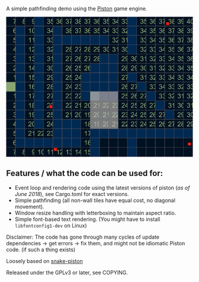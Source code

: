 A simple pathfinding demo using the [Piston](https://piston.rs) game engine.

![screenshot](showcase.png)

## Features / what the code can be used for:

* Event loop and rendering code using the latest versions of piston (*as of June 2018*),
  see Cargo.toml for exact versions.
* Simple pathfinding (all non-wall tiles have equal cost, no diagonal movement).
* Window resize handling with letterboxing to maintain aspect ratio.
* Simple font-based text rendering. (You might have to install `libfontconfig1-dev` on Linux)

Disclaimer: The code has gone through many cycles of update dependencies -> get errors ->
fix them, and might not be idiomatic Piston code. (if such a thing exists)

Loosely based on [snake-piston](https://github.com/xojoc/snake-piston)

Released under the GPLv3 or later, see COPYING.
